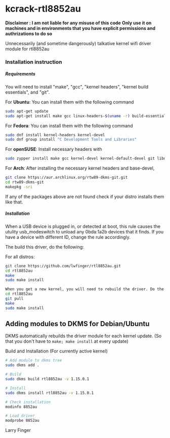 # kcrack-rtl8852au

**Disclaimer : I am not liable for any misuse of this code**
**Only use it on machines and in environments that you have explicit permissions and authrizations to do so**

Unnecessarily (and sometime dangerously) talkative kernel wifi driver module for rtl8852au 

### Installation instruction
##### Requirements
You will need to install "make", "gcc", "kernel headers", "kernel build essentials", and "git".

For **Ubuntu**: You can install them with the following command
```bash
sudo apt-get update
sudo apt-get install make gcc linux-headers-$(uname -r) build-essential git
```
For **Fedora**: You can install them with the following command
```bash
sudo dnf install kernel-headers kernel-devel
sudo dnf group install "C Development Tools and Libraries"
```
For **openSUSE**: Install necessary headers with
```bash
sudo zypper install make gcc kernel-devel kernel-default-devel git libopenssl-devel
```
For **Arch**: After installing the necessary kernel headers and base-devel,
```bash
git clone https://aur.archlinux.org/rtw89-dkms-git.git
cd rtw89-dkms-git
makepkg -sri
```
If any of the packages above are not found check if your distro installs them like that.

##### Installation
When a USB device is plugged in, or detected at boot, this rule causes the utulity
usb_modeswitch to unload any 0bda:1a2b devices that it finds. If you have a
device with different ID, change the rule accordingly.

The build this driver, do the following:

For all distros:
```bash
git clone https://github.com/lwfinger/rtl8852au.git
cd rtl8852au
make
sudo make install

When you get a new kernel, you will need to rebuild the driver. Do the following:
cd rtl8852au
git pull
make
sudo make install
```

## Adding modules to DKMS for Debian/Ubuntu

DKMS automatically rebuilds the driver module for each kernel update. (So that you don't have to `make; make install` at every update)

Build and Installation (For currently active kernel)

```bash
# Add module to dkms tree
sudo dkms add .

# Build 
sudo dkms build rtl8852au -v 1.15.0.1

# Install 
sudo dkms install rtl8852au -v 1.15.0.1

# Check installation
modinfo 8852au

# Load driver 
modprobe 8852au
```




Larry Finger
